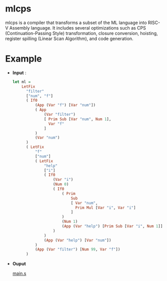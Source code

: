# mlcps
mlcps is a compiler that transforms a subset of the ML language into RISC-V Assembly language. It includes several optimizations such as CPS (Continuation-Passing Style) transformation, closure conversion, hoisting, register spilling (Linear Scan Algorithm), and code generation. 
# Example
- **Input** :

    ```haskell
  let ml =
        LetFix
          "filter"
          ["num", "f"]
          ( If0
              (App (Var "f") [Var "num"])
              ( App
                  (Var "filter")
                  [ Prim Sub [Var "num", Num 1],
                    Var "f"
                  ]
              )
              (Var "num")
          )
          ( LetFix
              "f"
              ["num"]
              ( LetFix
                  "help"
                  ["i"]
                  ( If0
                      (Var "i")
                      (Num 0)
                      ( If0
                          ( Prim
                              Sub
                              [ Var "num",
                                Prim Mul [Var "i", Var "i"]
                              ]
                          )
                          (Num 1)
                          (App (Var "help") [Prim Sub [Var "i", Num 1]])
                      )
                  )
                  (App (Var "help") [Var "num"])
              )
              (App (Var "filter") [Num 99, Var "f"])
          )
    ```
- **Ouput**

    [main.s](runtime/main.s)